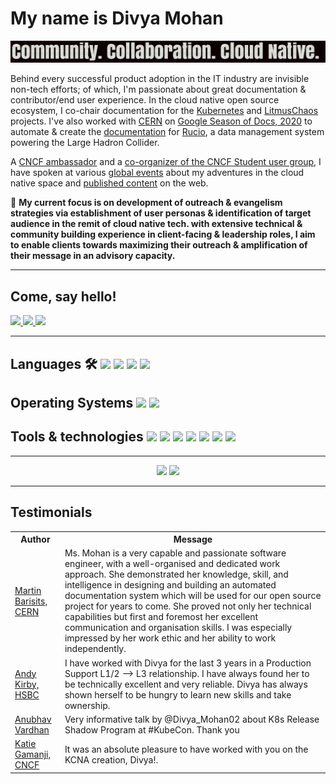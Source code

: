 <h1><b>My name is Divya Mohan</b></h1>

![Alt text](https://github.com/divya-mohan0209/divya-mohan0209/blob/master/example.gif.gif)

<p>Behind every successful product adoption in the IT industry are invisible non-tech efforts; of which, I'm passionate about great documentation & contributor/end user experience. In the cloud native open source ecosystem, I co-chair documentation for the <a href=https://github.com/kubernetes/community/tree/master/sig-docs#chairs> Kubernetes</a> and <a href="https://github.com/orgs/litmuschaos/teams/sig-documentation/members">LitmusChaos</a> projects. I've also worked with <a href="https://home.cern/">CERN</a> on <a href="https://github.com/divya-mohan0209/Google-Season-of-Docs-2020">Google Season of Docs, 2020</a> to automate & create the <a href="http://rucio.cern.ch/documentation/">documentation</a> for <a href="https://rucio.cern.ch/">Rucio</a>, a data management system powering the Large Hadron Collider.</p>

<p>A <a href="https://www.cncf.io/people/ambassadors/">CNCF ambassador</a> and a <a href="https://community.cncf.io/cloud-native-students/">co-organizer of the CNCF Student user group</a>, I have spoken at various <a href="https://github.com/divya-mohan0209/talks">global events</a> about my adventures in the cloud native space and <a href="https://github.com/divya-mohan0209/published-content">published content</a> on the web.</p>

:eyes: <b> My current focus is on development of outreach & evangelism strategies via establishment of user personas & identification of target audience in the remit of cloud native tech. with extensive technical & community building experience in client-facing & leadership roles, I aim to enable clients towards maximizing their outreach & amplification of their message in an advisory capacity.</b>

---
## Come, say hello! 

<a href="http://twitter.com/Divya_Mohan02">
  <img src="https://img.shields.io/twitter/follow/Divya_Mohan02?label=Twitter&logo=twitter&style=for-the-badge&color=blue" />
</a>

<a href="http://linkedin.com/in/divya-mohan0209">
  <img src="https://img.shields.io/badge/follow/divya-mohan0209?label=LinkedIn&logo=twitter&style=for-the-badge&color=blue" />
</a>

<a href="mailto:divya.mohan0209@gmail.com">
  <img src="https://img.shields.io/badge/divya.mohan0209@gmail.com-%23D14836.svg?&style=for-the-badge&logo=gmail&logoColor=white">
</a>

---

<h2> Languages 🛠
<img src="https://img.shields.io/badge/python%20-%2314354C.svg?&style=for-the-badge&logo=python&logoColor=white"> 
<img src="https://img.shields.io/badge/javascript%20-%23323330.svg?&style=for-the-badge&logo=javascript&logoColor=%23F7DF1E"> 
<img src="https://img.shields.io/badge/html5%20-%23E34F26.svg?&style=for-the-badge&logo=html5&logoColor=white">  
<img src="https://img.shields.io/badge/css3%20-%231572B6.svg?&style=for-the-badge&logo=css3&logoColor=white">  

</h2>

<h2> Operating Systems
<img src="https://img.shields.io/badge/linux%20-%2314354C.svg?&style=for-the-badge&logo=linux&logoColor=white"> 
<img src="https://img.shields.io/badge/windows%20-%2314354C.svg?&style=for-the-badge&logo=windows&logoColor=white"> 

</h2>

<h2> Tools & technologies
<img src="https://img.shields.io/badge/kubernetes%20-%2314354C.svg?&style=for-the-badge&logo=kubernetes&logoColor=blue"> 
<img src="https://img.shields.io/badge/docusaurus%20-%2314354C.svg?&style=for-the-badge&logo=docusaurus&logoColor=white"> 
<img src="https://img.shields.io/badge/sphinx%20-%2314354C.svg?&style=for-the-badge&logo=sphinx&logoColor=white"> 
<img src="https://img.shields.io/badge/git%20-%23F05033.svg?&style=for-the-badge&logo=git&logoColor=white"/> 
<img src="https://img.shields.io/badge/ibm-websphere%20-%2314354C.svg?&style=for-the-badge&logo=ibm-websphere&logoColor=white">
<img src="https://img.shields.io/badge/oracle-weblogic%20-%2314354C.svg?&style=for-the-badge&logo=oracle-weblogic&logoColor=white">
<img src="https://img.shields.io/badge/apache%20-%2314354C.svg?&style=for-the-badge&logo=apache&logoColor=white">

 </h2>

---

<p align="center">
  <img width="48%" src="https://github-readme-stats.vercel.app/api?username=divya-mohan0209&show_icons=true&theme=tokyonight" />
  <img width="48%" src="https://github-readme-streak-stats.herokuapp.com/?user=divya-mohan0209&theme=tokyonight" />
</p>

---

<h2>Testimonials</h2>

<table>
  <tr>
    <th>Author</th>
    <th>Message</th>
  </tr>
  <tr>
    <td><a target="_blank" href="https://github.com/bari12">Martin Barisits, CERN</a></td>
    <td>Ms. Mohan is a very capable and passionate software engineer, with a well-organised and dedicated work approach. She demonstrated her knowledge, skill, and intelligence in designing and building an automated documentation system which will be used for our open source project for years to come. She proved not only her technical capabilities but first and foremost her excellent communication and organisation skills. I was especially impressed by her work ethic and her ability to work independently.</td>
  </tr>
  <tr>
    <td><a target="_blank" href="https://www.linkedin.com/in/andy-kirby-1a1294146/">Andy Kirby, HSBC</a></td>
    <td>I have worked with Divya for the last 3 years in a Production Support L1/2 --> L3 relationship. I have always found her to be technically excellent and very reliable. Divya has always shown herself to be hungry to learn new skills and take ownership.</td>
  </tr>
  <tr>
    <td><a target="_blank" href="https://twitter.com/anubha_v_ardhan/status/1448772881274400777?s=20">Anubhav Vardhan</a></td>
    <td>Very informative talk by @Divya_Mohan02 about K8s Release Shadow Program at #KubeCon. Thank you</td>
  </tr>
  <tr>
    <td><a target="_blank" href="https://twitter.com/k_gamanji/status/1448332202463350791">Katie Gamanji, CNCF</a></td>
    <td>It was an absolute pleasure to have worked with you on the KCNA creation, Divya!.</td>
  </tr>
</table>
